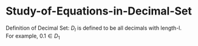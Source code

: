 # Study-of-Equations-in-Decimal-Set
Definition of Decimal Set: $D_l$ is defined to be all decimals with length-l. \
For example, $0.1 \in D_1$
